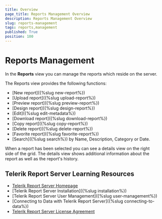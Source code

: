 ```yaml
---
title: Overview
page_title: Reports Management Overview
description: Reports Management Overview
slug: reports-management
tags: reports,management
published: True
position: 100
---
```


# Reports Management

In the **Reports** view you can manage the reports which reside on the server.

The Reports view provides the following functions:

* [New report]({%slug new-report%})
* [Upload report]({%slug upload-report%})
* [Preview report]({%slug preview-report%})
* [Design report]({%slug design-report%})
* [Edit]({%slug edit-metadata%})
* [Download report]({%slug download-report%})
* [Copy report]({%slug copy-report%})
* [Delete report]({%slug delete-report%})
* [Favorite report]({%slug favorite-report%})
* [Search]({%slug search%}) by Name, Description, Category or Date.

When a report has been selected you can see a details view on the right side of the grid. The details view shows additional information about the report as well as the report's history.

## Telerik Report Server Learning Resources

* [Telerik Report Server Homepage](https://www.telerik.com/report-server)
* [Telerik Report Server Installation]({%slug installation%})
* [Telerik Report Server User Management]({%slug user-management%})
* [Connecting to Data with Telerik Report Server]({%slug connecting-to-data%})
* [Telerik Report Server License Agreement](https://www.telerik.com/purchase/license-agreement/report-server)
